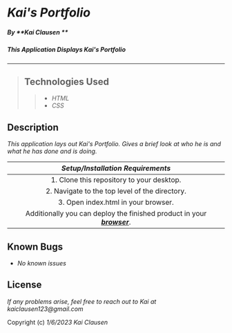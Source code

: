 # _Kai's Portfolio_

##### By _**Kai Clausen **_

##### _This Application Displays Kai's Portfolio_  

---

>## Technologies Used
>
>>* _HTML_
>>* _CSS_

## Description

_This application lays out Kai's Portfolio. Gives a brief look at who he is and what he has done and is doing._

| ***Setup/Installation Requirements*** |
| :---------------: |
| 1. Clone this repository to your desktop. |
| 2. Navigate to the top level of the directory. |
| 3. Open index.html in your browser. |
| Additionally  you can deploy the finished product in your ***[browser](https://kaisama92.github.io/Portfolio/)***. |

## Known Bugs

* _No known issues_

## License

_If any problems arise, feel free to reach out to Kai at kaiclausen123@gmail.com_

Copyright (c) _1/6/2023_ _Kai Clausen_